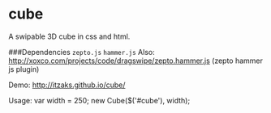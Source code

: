 cube
====

A swipable 3D cube in css and html.

###Dependencies
`zepto.js` `hammer.js`
Also: http://xoxco.com/projects/code/dragswipe/zepto.hammer.js (zepto hammer js plugin)

Demo: http://itzaks.github.io/cube/

Usage:
  var width = 250;
  new Cube($('#cube'), width);
  
